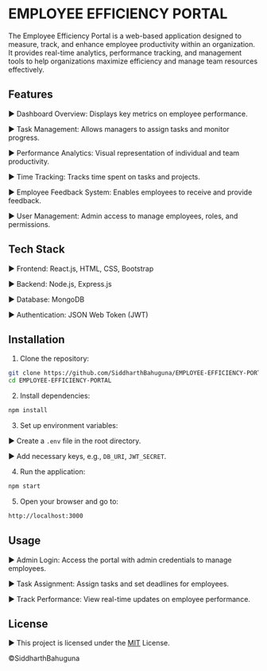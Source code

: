 
# EMPLOYEE EFFICIENCY PORTAL


The Employee Efficiency Portal is a web-based application designed to measure, track, and enhance employee productivity within an organization. It provides real-time analytics, performance tracking, and management tools to help organizations maximize efficiency and manage team resources effectively.


## Features
▶ Dashboard Overview: Displays key metrics on employee performance.

▶ Task Management: Allows managers to assign tasks and monitor progress.

▶ Performance Analytics: Visual representation of individual and team productivity.

▶ Time Tracking: Tracks time spent on tasks and projects.

▶ Employee Feedback System: Enables employees to receive and provide feedback.

▶ User Management: Admin access to manage employees, roles, and permissions.

## Tech Stack
▶ Frontend: React.js, HTML, CSS, Bootstrap

▶ Backend: Node.js, Express.js

▶ Database: MongoDB

▶ Authentication: JSON Web Token (JWT)

## Installation

1. Clone the repository:

```bash
git clone https://github.com/SiddharthBahuguna/EMPLOYEE-EFFICIENCY-PORTAL.git
cd EMPLOYEE-EFFICIENCY-PORTAL

```

2. Install dependencies:

```bash
npm install

```
3. Set up environment variables:

▶ Create a ```.env``` file in the root directory.

▶ Add necessary keys, e.g., ```DB_URI```, ```JWT_SECRET```.

4. Run the application:
```bash
npm start

```

5. Open your browser and go to:
```bash
http://localhost:3000

```

## Usage
▶ Admin Login: Access the portal with admin credentials to manage employees.

▶ Task Assignment: Assign tasks and set deadlines for employees.

▶ Track Performance: View real-time updates on employee performance.
## License

▶ This project is licensed under the [MIT](https://choosealicense.com/licenses/mit/) License.

©SiddharthBahuguna 
